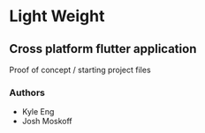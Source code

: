 # Light Weight

## Cross platform flutter application

Proof of concept / starting project files


### Authors

- Kyle Eng 
- Josh Moskoff